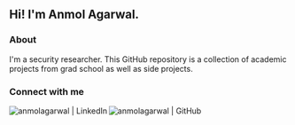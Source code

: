 <h2> Hi! I'm Anmol Agarwal. </h2>

### About
I'm a security researcher.  This GitHub repository is a collection of academic projects from grad school as well as side projects. 

### Connect with me 
[<img align="left" alt="anmolagarwal | LinkedIn" src="https://img.shields.io/badge/LinkedIn-0077B5?style=for-the-badge&logo=linkedin&logoColor=white" />][linkedin]
[<img align="left" alt="anmolagarwal | GitHub" src="https://img.shields.io/badge/GitHub-100000?style=for-the-badge&logo=github&logoColor=white" />][github] 

[linkedin]: https://www.linkedin.com/in/anmolsagarwal/
[github]: https://github.com/anmolsagarwal/

